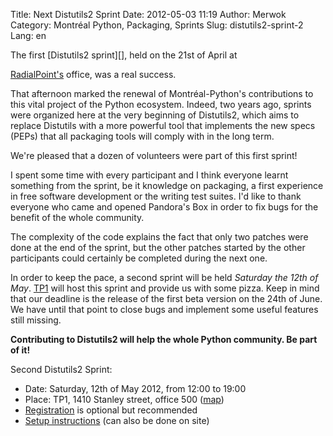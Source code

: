 Title: Next Distutils2 Sprint
Date: 2012-05-03 11:19
Author: Merwok
Category: Montréal Python, Packaging, Sprints
Slug: distutils2-sprint-2
Lang: en

<!--:en-->The first [Distutils2 sprint][], held on the 21st of April at
[RadialPoint's][] office, was a real success.

That afternoon marked the renewal of Montréal-Python's contributions to
this vital project of the Python ecosystem. Indeed, two years ago,
sprints were organized here at the very beginning of Distutils2, which
aims to replace Distutils with a more powerful tool that implements the
new specs (PEPs) that all packaging tools will comply with in the long
term.

We're pleased that a dozen of volunteers were part of this first sprint!

I spent some time with every participant and I think everyone learnt
something from the sprint, be it knowledge on packaging, a first
experience in free software development or the writing test suites. I'd
like to thank everyone who came and opened Pandora's Box in order to fix
bugs for the benefit of the whole community.

The complexity of the code explains the fact that only two patches were
done at the end of the sprint, but the other patches started by the
other participants could certainly be completed during the next one.

In order to keep the pace, a second sprint will be held *Saturday the
12th of May*. [TP1][] will host this sprint and provide us with some
pizza. Keep in mind that our deadline is the release of the first beta
version on the 24th of June. We have until that point to close bugs and
implement some useful features still missing.

**Contributing to Distutils2 will help the whole Python community. Be
part of it!**

Second Distutils2 Sprint:

-   Date: Saturday, 12th of May 2012, from 12:00 to 19:00
-   Place: TP1, 1410 Stanley street, office 500 ([map][])
-   [Registration][] is optional but recommended
-   [Setup instructions][] (can also be done on site)

<!--:-->

</p>

  [Distutils2 sprint]: http://montrealpython.org/2012/03/distutils2-sprint/
  [RadialPoint's]: http://www.radialpoint.com/
  [TP1]: http://www.tp1.ca/
  [map]: http://g.co/maps/c662j
  [Registration]: http://next-distutils2-sprint.eventbrite.ca/
  [Setup instructions]: http://wiki.python.org/moin/Distutils2/Sprints

